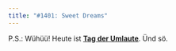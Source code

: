 ```yaml
---
title: "#1401: Sweet Dreams"
---
```


P.S.:
Wühüü! Heute ist <a href="http://www.fonflatter.de/kalender"><strong>Tag der Umlaute</strong></a>.
Ünd sö.

